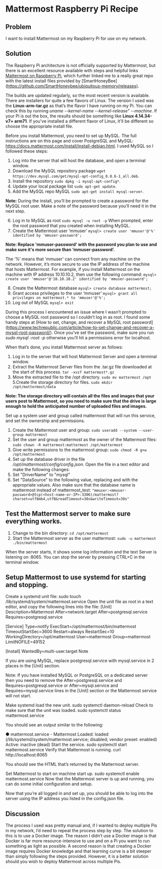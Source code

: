 # Mattermost Raspberry Pi Recipe

## Problem

I want to install Mattermost on my Raspberry Pi for use on my network. 

## Solution

The Raspberry Pi architecture is not officially supported by Mattermost, but there is an excellent resource available with steps and helpful links [Mattermost on Raspberry Pi](https://kartoffelsalat.ddns.net/post/mattermost-raspi/), which further linked me to a really great repo with the latest install files provided by [SmartHoneyBee] (https://github.com/SmartHoneybee/ubiquitous-memory/releases). 

The builds are updated regularly, so the most recent version is available. There are installers for quite a few flavors of Linux. The version I used was the **Linux-arm-tar.gz** as that’s the flavor I have running on my Pi. You can check this by running *uname --kernel-name --kernel-release" --machine*. If your Pi is out the box, the results should be something like **Linux 4.14.34-v7+ arm71**. If you've installed a different flavor of Linux, it'll be different so choose the appropriate install file.  

Before you install Mattermost, you need to set up MySQL. The full instructions are on this page and cover PostgreSQL and MySQL: https://docs.mattermost.com/install/install-debian.html. I used MySQL so I followed these steps: 

1. Log into the server that will host the database, and open a terminal window.
2. Download the MySQL repository package
`wget https://dev.mysql.com/get/mysql-apt-config_0.8.6-1_all.deb`.
3. Install the repository
`sudo dpkg -i mysql-apt-config*`.
4. Update your local package list
`sudo apt-get update`.
5. Add the MySQL repo MySQL
`sudo apt-get install mysql-server`.

**Note:** During the install, you’ll be prompted to create a password for the MySQL root user. Make a note of the password because you’ll need it in the next step.

6. Log in to MySQL as root
`sudo mysql -u root -p` 
When prompted, enter the root password that you created when installing MySQL.
7. Create the Mattermost user ‘mmuser’
`mysql> create user 'mmuser'@'%' identified by 'mmuser-password';`

**Note: Replace 'mmuser-password' with the password you plan to use and make sure it's more secure than ‘mmuser-password’.**

The ‘%’ means that 'mmuser' can connect from any machine on the network. However, it’s more secure to use the IP address of the machine that hosts Mattermost. For example, if you install Mattermost on the machine with IP address 10.10.10.2, then use the following command:
`mysql> create user 'mmuser'@'10.10.10.2' identified by 'mmuser-password';`

8. Create the Mattermost database
`mysql> create database mattermost;`
9. Grant access privileges to the user ‘mmuser’
`mysql> grant all privileges on mattermost.* to 'mmuser'@'%';`
10. Log out of MySQL
`mysql> exit`

During this process I encountered an issue where I wasn’t prompted to choose a MySQL root password so I couldn’t log in as root. I found some handy steps at [How to set, change, and recover a MySQL root password] (https://www.techrepublic.com/article/how-to-set-change-and-recover-a-mysql-root-password/). Once you’ve set the password, make sure you run *sudo mysql -root -p* otherwise you’ll hit a permissions error for localhost.

When that’s done, you install Mattermost server as follows: 
1. Log in to the server that will host Mattermost Server and open a terminal window.
2. Extract the Mattermost Server files from the .tar.gz file downloaded at the start of this process.
`tar -xvzf mattermost*.gz`
4. Move the extracted file to the /opt directory.
`sudo mv mattermost /opt`
5.Create the storage directory for files.
`sudo mkdir /opt/mattermost/data`

**Note: The storage directory will contain all the files and images that your users post to Mattermost, so you need to make sure that the drive is large enough to hold the anticipated number of uploaded files and images.**

Set up a system user and group called mattermost that will run this service, and set the ownership and permissions.
1. Create the Mattermost user and group:
`sudo useradd --system --user-group mattermost`
2. Set the user and group mattermost as the owner of the Mattermost files:
`sudo chown -R mattermost:mattermost /opt/mattermost`
3. Give write permissions to the mattermost group:
`sudo chmod -R g+w /opt/mattermost`
4. Set up the database driver in the file */opt/mattermost/config/config.json*. Open the file in a text editor and make the following changes:
  1. Set "DriverName" to "mysql"
  2. Set "DataSource" to the following value, replacing <mmuser-password> and <host-name-or-IP> with the appropriate values. Also make sure that the database name is mattermost instead of mattermost_test:
`"mmuser:<mmuser-password>@tcp(<host-name-or-IP>:3306)/mattermost?charset=utf8mb4,utf8&readTimeout=30s&writeTimeout=30s"`

Test the Mattermost server to make sure everything works.
--------------------------------------------------------
1. Change to the bin directory:
`cd /opt/mattermost`
2. Start the Mattermost server as the user mattermost:
`sudo -u mattermost ./bin/mattermost`

When the server starts, it shows some log information and the text Server is listening on :8065. You can stop the server by pressing CTRL+C in the terminal window.

Setup Mattermost to use systemd for starting and stopping.
---------------------------------------------------------
Create a systemd unit file:
sudo touch /lib/systemd/system/mattermost.service
Open the unit file as root in a text editor, and copy the following lines into the file:
[Unit]
Description=Mattermost
After=network.target
After=postgresql.service
Requires=postgresql.service

[Service]
Type=notify
ExecStart=/opt/mattermost/bin/mattermost
TimeoutStartSec=3600
Restart=always
RestartSec=10
WorkingDirectory=/opt/mattermost
User=mattermost
Group=mattermost
LimitNOFILE=49152

[Install]
WantedBy=multi-user.target
Note

If you are using MySQL, replace postgresql.service with mysql.service in 2 places in the [Unit] section.

Note: If you have installed MySQL or PostgreSQL on a dedicated server then you need to remove the After=postgresql.service and Requires=postgresql.service or After=mysql.service and Requires=mysql.service lines in the [Unit] section or the Mattermost service will not start.

Make systemd load the new unit.
sudo systemctl daemon-reload
Check to make sure that the unit was loaded.
sudo systemctl status mattermost.service

You should see an output similar to the following:

● mattermost.service - Mattermost
  Loaded: loaded (/lib/systemd/system/mattermost.service; disabled; vendor preset: enabled)
  Active: inactive (dead)
Start the service.
sudo systemctl start mattermost.service
Verify that Mattermost is running.
curl http://localhost:8065

You should see the HTML that’s returned by the Mattermost server.

Set Mattermost to start on machine start up.
sudo systemctl enable mattermost.service
Now that the Mattermost server is up and running, you can do some initial configuration and setup.

Now that you’re all logged in and set up, you should be able to log into the server using the IP address you listed in the config.json file.
  
## Discussion

The process I used was pretty manual and, if I wanted to deploy multiple Pis in my network, I’d need to repeat the process step by step. The solution to this is to use a Docker image. The reason I didn’t use a Docker image is that Docker is far more resource-intensive to use and on a Pi you want to run something as light as possible. A second reason is that creating a Docker image requires Docker knowledge and that learning curve is a bit steeper than simply following the steps provided. 
However, it is a better solution should you wish to deploy Mattermost across multiple Pis. 

  
